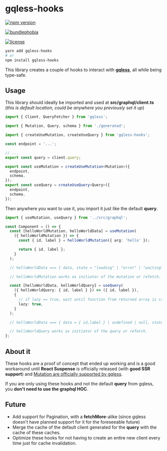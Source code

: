 # gqless-hooks

[![npm version](https://badge.fury.io/js/gqless-hooks.svg)](https://badge.fury.io/js/gqless-hooks)

[![bundlephobia](https://badgen.net/bundlephobia/minzip/gqless-hooks)](https://bundlephobia.com/result?p=gqless-hooks)

[![license](https://badgen.net/github/license/pabloszx/gqless-hooks)](https://github.com/pabloszx/gqless-hooks)

```sh
yarn add gqless-hooks
# or
npm install gqless-hooks
```

This library creates a couple of hooks to interact with [**gqless**](https://gqless.dev/), all while being type-safe.

## Usage

This library should ideally be imported and used at **src/graphql/client.ts** (_this is default location, could be anywhere you previously set it up_)

```ts
import { Client, QueryFetcher } from 'gqless';

import { Mutation, Query, schema } from './generated';

import { createUseMutation, createUseQuery } from 'gqless-hooks';

const endpoint = '...';

// ...
export const query = client.query;

export const useMutation = createUseMutation<Mutation>({
  endpoint,
  schema,
});
export const useQuery = createUseQuery<Query>({
  endpoint,
  schema,
});
```

Then anywhere you want to use it, you import it just like the default **query**.

```ts
import { useMutation, useQuery } from '../src/graphql';

const Component = () => {
  const [helloWorldMutation, helloWorldData] = useMutation(
    ({ helloWorldMutation }) => {
      const { id, label } = helloWorldMutation({ arg: 'hello' });

      return { id, label };
    }
  );

  // helloWorldData === { data, state = "loading" | "error" | "waiting" | "done", errors = GraphqlError[] | undefined }

  // helloWorldMutation works as initiator of the mutation or refetch.

  const [helloWorldData, helloWorldQuery] = useQuery(
    ({ helloWorldQuery: { id, label } }) => ({ id, label }),
    {
      // if lazy == true, wait until function from returned array is called
      lazy: true,
    }
  );

  // helloWorldData === { data = { id,label } | undefined | null, state = "loading" | "error" | "waiting" | "done", errors = GraphqlError[] | undefined }

  // helloWorldQuery works as initiator of the query or refetch.
};
```

## About it

These hooks are a proof of concept that ended up working and is a good workaround until **React Suspense** is officially released (with **good SSR support**) and [Mutation are officially supported by gqless](https://github.com/samdenty/gqless/issues/51).

If you are only using these hooks and not the default **query** from gqless, you **don't need to use the graphql HOC**.

## Future

- Add support for Pagination, with a **fetchMore**-alike (since gqless doesn't have planned support for it for the foreseeable future)
- Merge the cache of the default client generated for the **query** with the cache of these caches.
- Optimize these hooks for not having to create an entire new client every time just for cache invalidation.
